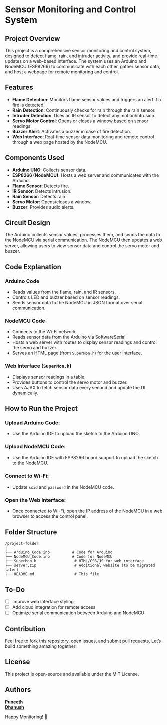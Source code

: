 # Sensor Monitoring and Control System

## Project Overview

This project is a comprehensive sensor monitoring and control system, designed to detect flame, rain, and intruder activity, and provide real-time updates on a web-based interface. The system uses an Arduino and NodeMCU (ESP8266) to communicate with each other, gather sensor data, and host a webpage for remote monitoring and control.

## Features

- **Flame Detection**: Monitors flame sensor values and triggers an alert if a fire is detected.
- **Rain Detection**: Continuously checks for rain through the rain sensor.
- **Intruder Detection**: Uses an IR sensor to detect any motion/intrusion.
- **Servo Motor Control**: Opens or closes a window based on sensor readings.
- **Buzzer Alert**: Activates a buzzer in case of fire detection.
- **Web Interface**: Real-time sensor data monitoring and remote control through a web page hosted by the NodeMCU.

## Components Used

- **Arduino UNO**: Collects sensor data.
- **ESP8266 (NodeMCU)**: Hosts a web server and communicates with the Arduino.
- **Flame Sensor**: Detects fire.
- **IR Sensor**: Detects intrusion.
- **Rain Sensor**: Detects rain.
- **Servo Motor**: Opens/closes a window.
- **Buzzer**: Provides audio alerts.

## Circuit Design

The Arduino collects sensor values, processes them, and sends the data to the NodeMCU via serial communication. The NodeMCU then updates a web server, allowing users to view sensor data and control the servo motor and buzzer.

## Code Explanation

### Arduino Code

- Reads values from the flame, rain, and IR sensors.
- Controls LED and buzzer based on sensor readings.
- Sends sensor data to the NodeMCU in JSON format over serial communication.

### NodeMCU Code

- Connects to the Wi-Fi network.
- Reads sensor data from the Arduino via SoftwareSerial.
- Hosts a web server with routes to display sensor readings and control the servo and buzzer.
- Serves an HTML page (from `SuperMon.h`) for the user interface.

### Web Interface (`SuperMon.h`)

- Displays sensor readings in a table.
- Provides buttons to control the servo motor and buzzer.
- Uses AJAX to fetch sensor data every second and update the UI dynamically.

## How to Run the Project

### Upload Arduino Code:
- Use the Arduino IDE to upload the sketch to the Arduino UNO.

### Upload NodeMCU Code:
- Use the Arduino IDE with ESP8266 board support to upload the sketch to the NodeMCU.

### Connect to Wi-Fi:
- Update `ssid` and `password` in the NodeMCU code.

### Open the Web Interface:
- Once connected to Wi-Fi, open the IP address of the NodeMCU in a web browser to access the control panel.

## Folder Structure

```
/project-folder
│
├── Arduino_Code.ino          # Code for Arduino
├── NodeMCU_Code.ino          # Code for NodeMCU
├── SuperMon.h                 # HTML/CSS/JS for web interface
├── server.zip                 # Additional website (to be migrated later)
├── README.md                  # This file
```

## To-Do

- [ ] Improve web interface styling
- [ ] Add cloud integration for remote access
- [ ] Optimize serial communication between Arduino and NodeMCU

## Contribution

Feel free to fork this repository, open issues, and submit pull requests. Let’s build something amazing together!

## License

This project is open-source and available under the MIT License.

## Authors

**[Puneeth](https://github.com/puneethreddy592)** <br>
**[Dhanush](https://github.com/Dhanush0147)**

Happy Monitoring! 🚀
